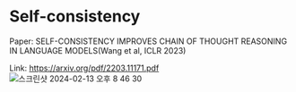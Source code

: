 # Self-consistency

Paper: SELF-CONSISTENCY IMPROVES CHAIN OF THOUGHT REASONING IN LANGUAGE MODELS(Wang et al, ICLR 2023)

Link: https://arxiv.org/pdf/2203.11171.pdf
![스크린샷 2024-02-13 오후 8 46 30](https://github.com/akpe12/Self-consistency/assets/77143331/8a81ac8a-19cb-419d-b411-cdb40af01564)
